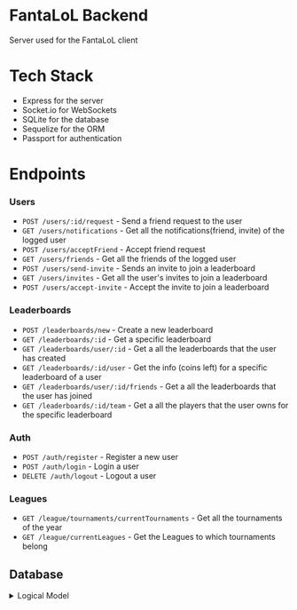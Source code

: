 # FantaLoL Backend

Server used for the FantaLoL client

# Tech Stack

- Express for the server
- Socket.io for WebSockets
- SQLite for the database
- Sequelize for the ORM
- Passport for authentication

# Endpoints

### Users

- `POST /users/:id/request` - Send a friend request to the user
- `GET /users/notifications` - Get all the notifications(friend, invite) of the logged user
- `POST /users/acceptFriend` - Accept friend request
- `GET /users/friends` - Get all the friends of the logged user
- `POST /users/send-invite` - Sends an invite to join a leaderboard
- `GET /users/invites` - Get all the user's invites to join a leaderboard
- `POST /users/accept-invite` - Accept the invite to join a leaderboard

### Leaderboards

- `POST /leaderboards/new` - Create a new leaderboard
- `GET /leaderboards/:id` - Get a specific leaderboard
- `GET /leaderboards/user/:id` - Get a all the leaderboards that the user has created
- `GET /leaderboards/:id/user` - Get the info (coins left) for a specific leaderboard of a user
- `GET /leaderboards/user/:id/friends` - Get a all the leaderboards that the user has joined
- `GET /leaderboards/:id/team` - Get a all the players that the user owns for the specific leaderboard

### Auth

- `POST /auth/register` - Register a new user
- `POST /auth/login` - Login a user
- `DELETE /auth/logout` - Logout a user

### Leagues

- `GET /league/tournaments/currentTournaments` - Get all the tournaments of the year
- `GET /league/currentLeagues` - Get the Leagues to which tournaments belong

## Database

<details>
<summary> Logical Model</summary>

![image](db.png)

</details>
